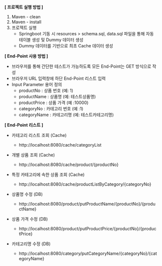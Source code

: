 __[ 프로젝트 실행 방법 ]__
1. Maven - clean
2. Maven - install
3. 프로젝트 실행 
    - Springboot 기동 시 resources > schema.sql, data.sql 파일을 통해 자동 테이블 생성 및 Dummy 데이터 생성
    - Dummy 데이터를 기반으로 최초 Cache 데이터 생성

__[ End-Point 사용 방법 ]__
- 브라우저를 통해 간단한 테스트가 가능하도록 모든 End-Point는 GET 방식으로 작성
- 브라우저 URL 입력창에 하단 End-Point 리스트 입력
- Input Parameter 용어 정의
    - productNo : 상품 번호 (예: 1)
    - productName : 상품명 (예: 테스트상품명)
    - productPrice : 상품 가격 (예 :10000)
    - categoryNo : 카테고리 번호 (예 :1)
    - categoryName : 카테고리명 (예: 테스트카테고리명)

__[ End-Point 리스트 ]__
- 카테고리 리스트 조회 (Cache)
    - http://localhost:8080/cache/categoryList

- 개별 상품 조회 (Cache)
    - http://localhost:8080/cache/product/{productNo}

- 특정 카테고리에 속한 상품 조회 (Cache)
    - http://localhost:8080/cache/productListByCategory/{categoryNo}

- 상품명 수정 (DB)
    - http://localhost:8080/product/putProductName/{productNo}/{productName}

- 상품 가격 수정 (DB)
    - http://localhost:8080/product/putProductPrice/{productNo}/{productPrice}

- 카테고리명 수정 (DB)
    - http://localhost:8080/category/putCategoryName/{categoryNo}/{categoryName}

